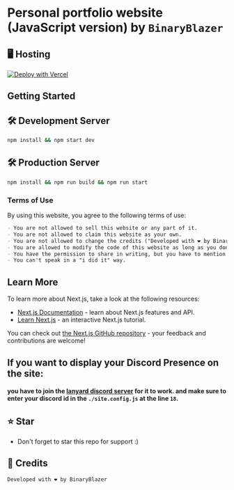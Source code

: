 # Personal portfolio website (JavaScript version) by ``BinaryBlazer``

## 🖥️ Hosting
[![Deploy with Vercel](https://vercel.com/button)](https://vercel.com/new/clone?repository-url=https%3A%2F%2Fgithub.com%2FJanjyTapYT%2Fportfolio&env=webhook,GITHUB_ACCESS_TOKEN&envDescription=You%20need%20the%20webhook%20variable%20to%20let%20the%20contact%20page%20work.%20you%20can%20create%20webhook%20url%20in%20a%20dscord%20server%20%2F%20channel%20and%20paste%20it%20in%20the%20variable%20value&project-name=portfolio&repo-name=portfolio&demo-title=JanjyTapYT's%20Website&demo-description=A%20cool%20designed%20developer%20website%20built%20with%20Nextjs%20and%20react.&demo-url=https%3A%2F%2Fjanjytapyt.me&demo-image=https%3A%2F%2Fcdn.discordapp.com%2Fattachments%2F971049189377179718%2F1034191567763816448%2Funknown.png)

## Getting Started

## 🛠 Development Server

```bash
npm install && npm start dev
```
## 🛠 Production Server
```bash
npm install && npm run build && npm run start
```

### Terms of Use
By using this website, you agree to the following terms of use:

```md
- You are not allowed to sell this website or any part of it.
- You are not allowed to claim this website as your own.
- You are not allowed to change the credits ("Developed with ❤️ by BinaryBlazer") in the footer of the website.
- You are allowed to modify the code of this website as long as you don't sell it or claim it as your own.
- You have the permission to share in writing, but you have to mention me, in the article.
- You can't speak in a "i did it" way.
```

## Learn More

To learn more about Next.js, take a look at the following resources:

- [Next.js Documentation](https://nextjs.org/docs) - learn about Next.js features and API.
- [Learn Next.js](https://nextjs.org/learn) - an interactive Next.js tutorial.

You can check out [the Next.js GitHub repository](https://github.com/vercel/next.js/) - your feedback and contributions are welcome!

## If you want to display your Discord Presence on the site:
#### you have to join the [lanyard discord server](https://discord.gg/G6pY5YjjTQ) for it to work. and make sure to enter your discord id in the ``./site.config.js`` at the line ``18``. 


## ⭐ Star
 - Don't forget to star this repo for support :)


## 💫 Credits

```bash
Developed with ❤️ by BinaryBlazer
```
